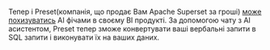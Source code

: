 Тепер і Preset(компанія, що продає Вам Apache Superset за гроші) [може похизуватись](https://preset.io/blog/preset-ai-assist/) AI фічами в своєму BI продукті. За допомогою чату з AI асистентом, Preset тепер зможе конвертувати ваші вербальні запити в SQL запити і виконувати їх на ваших даних.